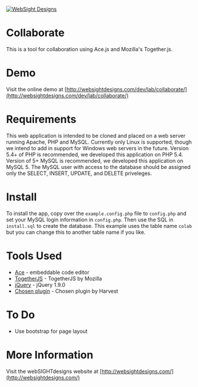 [![WebSight Designs](http://www.websightdesigns.com/img/headerlogo-light.png)](http://www.websightdesigns.com)

# Collaborate

This is a tool for collaboration using Ace.js and Mozilla's Together.js.

# Demo

Visit the online demo at [http://websightdesigns.com/dev/lab/collaborate/](http://websightdesigns.com/dev/lab/collaborate/)

# Requirements

This web application is intended to be cloned and placed on a web server running Apache, PHP and MySQL. Currently only Linux is supported, though we intend to add in support for Windows web servers in the future. Version 5.4+ of PHP is recommended, we developed this application on PHP 5.4. Version of 5+ MySQL is recommended, we developed this application on MySQL 5. The MySQL user with access to the database should be assigned only the SELECT, INSERT, UPDATE, and DELETE priveleges.

# Install

To install the app, copy over the `example.config.php` file to `config.php` and set your MySQL login information in `config.php`. Then use the SQL in `install.sql` to create the database. This example uses the table name `colab` but you can change this to another table name if you like.

# Tools Used

- [Ace](http://ace.c9.io/) - embeddable code editor
- [TogetherJS](https://togetherjs.com/) - TogetherJS by Mozilla
- [jQuery](http://jquery.com/) - jQuery 1.9.0
- [Chosen plugin](http://harvesthq.github.io/chosen/) - Chosen plugin by Harvest

# To Do

- Use bootstrap for page layout

# More Information

Visit the webSIGHTdesigns website at [http://websightdesigns.com/](http://websightdesigns.com/)
